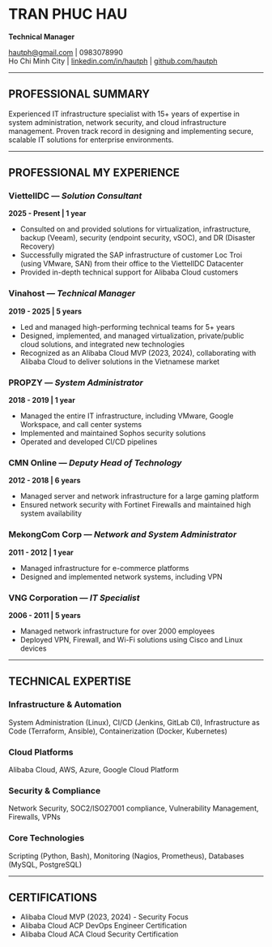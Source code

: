 # TRAN PHUC HAU  
**Technical Manager**  

hautph@gmail.com  | 0983078990  
Ho Chi Minh City  | [linkedin.com/in/hautph](https://linkedin.com/in/hautph) | [github.com/hautph](https://github.com/hautph)

---

## PROFESSIONAL SUMMARY  
Experienced IT infrastructure specialist with 15+ years of expertise in system administration, network security, and cloud infrastructure management. Proven track record in designing and implementing secure, scalable IT solutions for enterprise environments.

---

## PROFESSIONAL MY EXPERIENCE  

### ViettelIDC — *Solution Consultant*  
**2025 - Present | 1 year**  
- Consulted on and provided solutions for virtualization, infrastructure, backup (Veeam), security (endpoint security, vSOC), and DR (Disaster Recovery)  
- Successfully migrated the SAP infrastructure of customer Loc Troi (using VMware, SAN) from their office to the ViettelIDC Datacenter  
- Provided in-depth technical support for Alibaba Cloud customers  

### Vinahost — *Technical Manager*  
**2019 - 2025 | 5 years**  
- Led and managed high-performing technical teams for 5+ years  
- Designed, implemented, and managed virtualization, private/public cloud solutions, and integrated new technologies  
- Recognized as an Alibaba Cloud MVP (2023, 2024), collaborating with Alibaba Cloud to deliver solutions in the Vietnamese market  

### PROPZY — *System Administrator*  
**2018 - 2019 | 1 year**  
- Managed the entire IT infrastructure, including VMware, Google Workspace, and call center systems  
- Implemented and maintained Sophos security solutions  
- Operated and developed CI/CD pipelines  

### CMN Online — *Deputy Head of Technology*  
**2012 - 2018 | 6 years**  
- Managed server and network infrastructure for a large gaming platform  
- Ensured network security with Fortinet Firewalls and maintained high system availability  

### MekongCom Corp — *Network and System Administrator*  
**2011 - 2012 | 1 year**  
- Managed infrastructure for e-commerce platforms  
- Designed and implemented network systems, including VPN  

### VNG Corporation — *IT Specialist*  
**2006 - 2011 | 5 years**  
- Managed network infrastructure for over 2000 employees  
- Deployed VPN, Firewall, and Wi-Fi solutions using Cisco and Linux devices  

---

## TECHNICAL EXPERTISE  

### Infrastructure & Automation  
System Administration (Linux), CI/CD (Jenkins, GitLab CI), Infrastructure as Code (Terraform, Ansible), Containerization (Docker, Kubernetes)

### Cloud Platforms  
Alibaba Cloud, AWS, Azure, Google Cloud Platform

### Security & Compliance  
Network Security, SOC2/ISO27001 compliance, Vulnerability Management, Firewalls, VPNs

### Core Technologies  
Scripting (Python, Bash), Monitoring (Nagios, Prometheus), Databases (MySQL, PostgreSQL)

---

## CERTIFICATIONS  
- Alibaba Cloud MVP (2023, 2024) - Security Focus  
- Alibaba Cloud ACP DevOps Engineer Certification  
- Alibaba Cloud ACA Cloud Security Certification